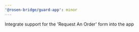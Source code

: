 ```yaml
---
'@rosen-bridge/guard-app': minor
---
```


Integrate support for the 'Request An Order' form into the app
